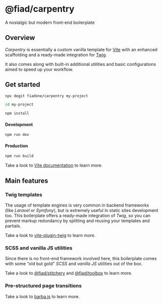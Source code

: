 # @fiad/carpentry

A nostalgic but modern front-end boilerplate


## Overview
*Carpentry* is essentially a custom vanilla template for [Vite](https://vitejs.dev/) with an enhanced scaffolding and a ready-made integration for [Twig](https://github.com/twigjs/twig.js/).

It also comes along with built-in additional utilities and basic configurations aimed to speed up your workflow.


## Get started
```sh
npx degit fiadone/carpentry my-project

cd my-project

npm install
```

#### Development
```sh
npm run dev
```

#### Production
```sh
npm run build
```

Take a look to [Vite documentation](https://vitejs.dev/) to learn more.


## Main features

### Twig templates
The usage of template engines is very common in backend frameworks (like *Laravel* or *Symfony*), but is extremely useful in static sites development too. This boilerplate offers a ready-made integration of *Twig*, so you can prevent markup redundancy by splitting and reusing your templates and partials.

Take a look to [vite-plugin-twig](https://github.com/fiadone/vite-plugin-twig) to learn more.

### SCSS and vanilla JS utilities
Since there is no front-end framework involved here, this boilerplate comes with some "old but gold" *SCSS* and *vanilla JS* utilities out of the box.

Take a look to [@fiad/stitchery](https://github.com/fiadone/stitchery) and [@fiad/toolbox](https://github.com/fiadone/toolbox) to learn more.

### Pre-structured page transitions
Take a look to [barba.js](https://barba.js.org/) to learn more.